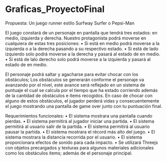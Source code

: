# Graficas_ProyectoFinal
Propuesta: Un juego runner estilo Surfway Surfer o Pepsi-Man

El juego constará de un personaje en pantalla que tendrá tres estados: en medio, izquierda y derecha. Nuestro protagonista podrá moverse en cualquiera de estas tres posiciones:
•	Si está en medio podrá moverse a la izquierda o a la derecha pasando a su respectivo estado. 
•	Si está de lado izquierdo solo podrá moverse a la derecha y pasará al estado de en medio. 
•	Sí está de lalo derecho solo podrá moverse a la izquierda y pasará al estado de en medio. 

El personaje podrá saltar y agacharse para evitar chocar con los obstáculos; Los obstáculos se generarán conforme el personaje va avanzando por el nivel, este avance será reflejado en un sistema de puntuaje el cual se calcula por el tiempo que ha estado corriendo además de la cantidad de obstáculos e ítems recogidos. En caso de chocar con alguno de estos obstáculos, el jugador perderá vidas y consecuentemente el juego mostrando una pantalla de game over junto con tu puntuación final. 

Requerimientos funcionales:
•	El sistema mostrara una pantalla cuando pierdas. 
•	El sistema permitirá al jugador iniciar una partida.
•	El sistema permitirá al usuario salir de la partida.
•	El sistema permitirá al usuario pausar la partida.
•	El sistema mostrara el récord más alto del juego. 
•	El sistema mostrara la distancia recorrida por el usuario. 
•	El sistema proporcionara efectos de sonido para cada impacto.
•	Se utilizará Threejs con objetos precargados y texturas para algunos materiales adicionales como los obstáculos ítems; además de el personaje principal. 

